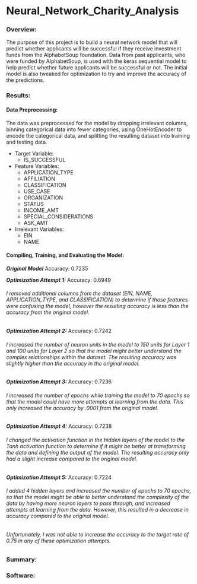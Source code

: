 # Neural_Network_Charity_Analysis

### Overview:
The purpose of this project is to build a neural network model that will predict whether applicants will be successful if they receive investment funds from the AlphabetSoup foundation. 
Data from past applicants, who were funded by AlphabetSoup, is used with the keras sequential model to help predict whether future applicants will be successful or not. The initial model is also tweaked for optimization to try and improve the accuracy of the predictions. 

### Results:
#### Data Preprocessing:
The data was preprocessed for the model by dropping irrelevant columns, binning categorical data into fewer categories, using OneHotEncoder to encode the categorical data, and splitting the resulting dataset into training and testing data. 
- Target Variable: 
    - IS_SUCCESSFUL
- Feature Variables: 
    - APPLICATION_TYPE
    - AFFILIATION
    - CLASSIFICATION
    - USE_CASE
    - ORGANIZATION
    - STATUS
    - INCOME_AMT
    - SPECIAL_CONSIDERATIONS
    - ASK_AMT
- Irrelevant Variables:
    - EIN
    - NAME
#### Compiling, Training, and Evaluating the Model:
***Original Model*** Accuracy: 0.7235

***Optimization Attempt 1:*** Accuracy: 0.6949
###### I removed additional columns from the dataset (EIN, NAME, APPLICATION_TYPE, and CLASSIFICATION) to determine if those features were confusing the model, however the resulting accuracy is less than the accuracy from the original model.

***Optimization Attempt 2:*** Accuracy: 0.7242
###### I increased the number of neuron units in the model to 150 units for Layer 1 and 100 units for Layer 2 so that the model might better understand the complex relationships within the dataset. The resulting accuracy was slightly higher than the accuracy in the original model.

***Optimization Attempt 3:*** Accuracy: 0.7236
###### I increased the number of epochs while training the model to 70 epochs so that the model could have more attempts at learning from the data. This only increased the accuracy by .0001 from the original model.

***Optimization Attempt 4:*** Accuracy: 0.7238
###### I changed the activation function in the hidden layers of the model to the Tanh activation function to determine if it might be better at transforming the data and defining the output of the model. The resulting accuracy only had a slight increase compared to the original model.

***Optimization Attempt 5:*** Accuracy: 0.7224
###### I added 4 hidden layers and increased the number of epochs to 70 epochs, so that the model might be able to better understand the complexity of the data by having more neuron layers to pass through, and increased attempts at learning from the data. However, this resulted in a decrease in accuracy compared to the original model. 

###### Unfortunately, I was not able to increase the accuracy to the target rate of 0.75 in any of these optimization attempts.


### Summary:

### Software:
